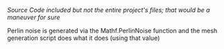 *Source Code included but not the entire project's files; that would be a maneuver for sure*

Perlin noise is generated via the Mathf.PerlinNoise function and the mesh generation script does what it does (using that value)
